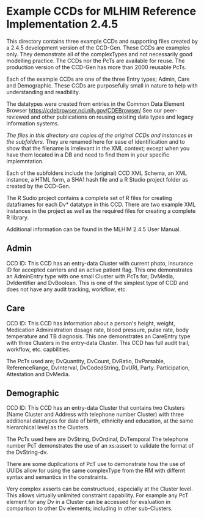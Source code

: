Example CCDs for MLHIM Reference Implementation 2.4.5
=====================================================

This directory contains three example CCDs and supporting files created by a 2.4.5 development version of the CCD-Gen. 
These CCDs are examples only. They demonstrate all of the complexTypes and not necessarily good modelling practice.
The CCDs nor the PcTs are available for reuse. The production version of the CCD-Gen has more than 2000 reusable PcTs.
 
Each of the example CCDs are one of the three Entry types; Admin, Care and Demographic.
These CCDs are purposefully small in nature to help with understanding and readbility. 

The datatypes were created from entries in the Common Data Element Browser https://cdebrowser.nci.nih.gov/CDEBrowser/ 
See our peer-reviewed and other publications on reusing existing data types and legacy information systems. 

<i>The files in this directory are copies of the original CCDs and instances in the subfolders</i>. They are renamed here for ease of identification and to show that the filename is irrelevant in the XML context; except when you have them located in a DB and need to find them in your specific implemntation. 

Each of the subfolders include the (original) CCD XML Schema, an XML instance, a HTML form, a SHA1 hash file and a R Studio project folder as created by the CCD-Gen.

The R Sudio project contains a complete set of R files for creating dataframes for each Dv* datatype in this CCD. There are two 
example XML instances in the project as well as the required files for creating a complete R library.

Additional information can be found in the MLHIM 2.4.5 User Manual. 


Admin
-----
CCD ID: 
This CCD has an entry-data Cluster with current photo, insurance ID for accepted carriers and an active patient flag.
This one demonstrates an AdminEntry type with one small Cluster with PcTs for; DvMedia, DvIdentifier and DvBoolean.
This is one of the simplest type of CCD and does not have any audit tracking, workflow, etc.


Care
----
CCD ID: 
This CCD has information about a person's height, weight, Medication Administration dosage rate, blood pressure, pulse rate, body temperature and TB diagnosis. 
This one demonstrates an CareEntry type with three Clusters in the entry-data Cluster. This CCD has full audit trail, workflow, etc.
capbilities.

The PcTs used are; DvQuantity, DvCount, DvRatio, DvParsable, ReferenceRange, DvInterval, DvCodedString, DvURI, Party. 
Participation, Attestation and DvMedia.


Demographic
-----------
CCD ID: 
This CCD has an entry-data Cluster that contains two Clusters (Name Cluster and Address with telephone number Cluster) with three additional datatypes for date of birth, ethnicity and education, at the same hierarchical level as the Clusters.

The PcTs used here are DvString, DvOrdinal, DvTemporal
The telephone number PcT demonstrates the use of an xs:assert to validate the format of the DvString-dv. 

There are some duplications of PcT use to demonstrate how the use of UUIDs allow for using the same complexType from the RM with differnt syntax and semantics in the constraints.

Very complex asserts can be constructued, especially at the Cluster level. This allows virtually unlimited constraint capability.
For example any PcT element for any Dv in a Cluster can be accessed for evaluation in comparison to other Dv elements; including in other sub-Clusters.
 


